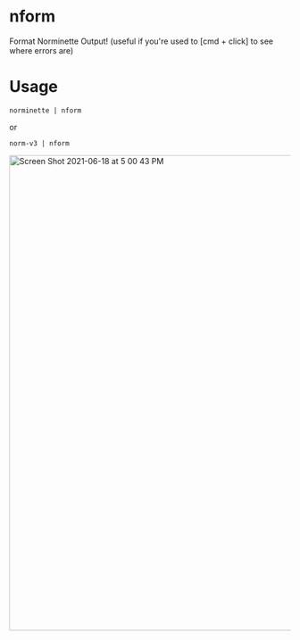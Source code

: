 # nform
Format Norminette Output!
(useful if you're used to [cmd + click] to see where errors are)
# Usage
    norminette | nform
 
 or

    norm-v3 | nform
<img width="852" alt="Screen Shot 2021-06-18 at 5 00 43 PM" src="https://user-images.githubusercontent.com/59098347/122588751-5ca54800-d057-11eb-96e6-153b69085eab.png">
